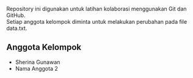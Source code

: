 Repository ini digunakan untuk latihan kolaborasi menggunakan Git dan GitHub.   
Setiap anggota kelompok diminta untuk melakukan perubahan pada file data.txt.   
 
## Anggota Kelompok 
-	Sherina Gunawan    
-	Nama Anggota 2